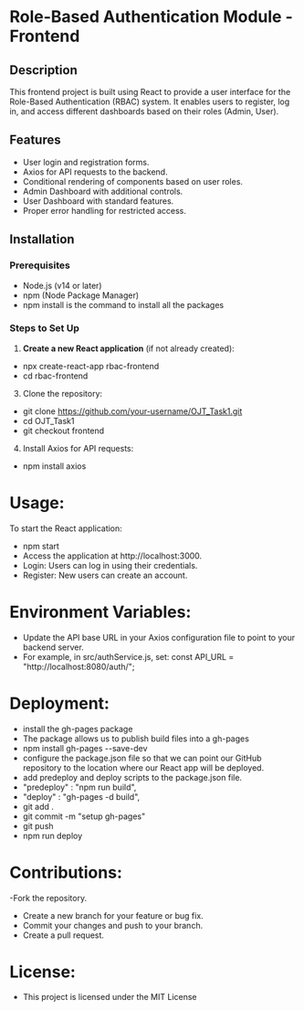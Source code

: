 # Role-Based Authentication Module - Frontend

## Description
This frontend project is built using React to provide a user interface for the Role-Based Authentication (RBAC) system.
It enables users to register, log in, and access different dashboards based on their roles (Admin, User).

## Features
- User login and registration forms.
- Axios for API requests to the backend.
- Conditional rendering of components based on user roles.
- Admin Dashboard with additional controls.
- User Dashboard with standard features.
- Proper error handling for restricted access.

## Installation

### Prerequisites
- Node.js (v14 or later)
- npm (Node Package Manager)
-  npm install is the command to install all the packages

### Steps to Set Up
1. **Create a new React application** (if not already created):

- npx create-react-app rbac-frontend
- cd rbac-frontend
   
3. Clone the repository:

- git clone https://github.com/your-username/OJT_Task1.git
- cd OJT_Task1
- git checkout frontend
   
4. Install Axios for API requests:
- npm install axios

# Usage:
To start the React application:
- npm start
- Access the application at http://localhost:3000.
- Login: Users can log in using their credentials.
- Register: New users can create an account.

# Environment Variables:
- Update the API base URL in your Axios configuration file to point to your backend server.
- For example, in src/authService.js, set:
  const API_URL = "http://localhost:8080/auth/";

# Deployment:
- install the gh-pages package
-  The package allows us to publish build files into a gh-pages
-  npm install gh-pages --save-dev
-  configure the package.json file so that we can point our GitHub repository to the location where our React app will be deployed.
-  add predeploy and deploy scripts to the package.json file.
-  "predeploy" : "npm run build",
- "deploy" : "gh-pages -d build",
- git add .
- git commit -m "setup gh-pages"
- git push
- npm run deploy

# Contributions:
-Fork the repository.
- Create a new branch for your feature or bug fix.
- Commit your changes and push to your branch.
- Create a pull request.

# License:
- This project is licensed under the MIT License
